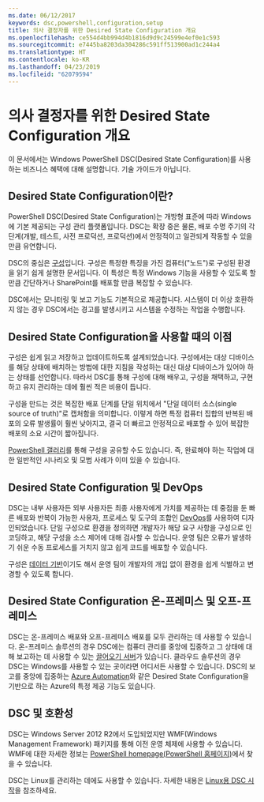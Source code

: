 ```yaml
---
ms.date: 06/12/2017
keywords: dsc,powershell,configuration,setup
title: 의사 결정자를 위한 Desired State Configuration 개요
ms.openlocfilehash: ce554d4bb994d4b1816d9d9c24599e4ef0e1c593
ms.sourcegitcommit: e7445ba8203da304286c591ff513900ad1c244a4
ms.translationtype: HT
ms.contentlocale: ko-KR
ms.lasthandoff: 04/23/2019
ms.locfileid: "62079594"
---
```

# <a name="desired-state-configuration-overview-for-decision-makers"></a>의사 결정자를 위한 Desired State Configuration 개요

이 문서에서는 Windows PowerShell DSC(Desired State Configuration)를 사용하는 비즈니스 혜택에 대해 설명합니다. 기술 가이드가 아닙니다.

## <a name="what-is-desired-state-configuration"></a>Desired State Configuration이란?

PowerShell DSC(Desired State Configuration)는 개방형 표준에 따라 Windows에 기본 제공되는 구성 관리 플랫폼입니다. DSC는 확장 중은 물론, 배포 수명 주기의 각 단계(개발, 테스트, 사전 프로덕션, 프로덕션)에서 안정적이고 일관되게 작동할 수 있을 만큼 유연합니다.

DSC의 중심은 [구성](../configurations/configurations.md)입니다.
구성은 특정한 특징을 가진 컴퓨터("노드")로 구성된 환경을 읽기 쉽게 설명한 문서입니다.
이 특성은 특정 Windows 기능을 사용할 수 있도록 할 만큼 간단하거나 SharePoint를 배포할 만큼 복잡할 수 있습니다.

DSC에서는 모니터링 및 보고 기능도 기본적으로 제공합니다.
시스템이 더 이상 호환하지 않는 경우 DSC에서는 경고를 발생시키고 시스템을 수정하는 작업을 수행합니다.

## <a name="benefits-of-using-desired-state-configuration"></a>Desired State Configuration을 사용할 때의 이점

구성은 쉽게 읽고 저장하고 업데이트하도록 설계되었습니다.
구성에서는 대상 디바이스를 해당 상태에 배치하는 방법에 대한 지침을 작성하는 대신 대상 디바이스가 있어야 하는 상태를 선언합니다.
따라서 DSC를 통해 구성에 대해 배우고, 구성을 채택하고, 구현하고 유지 관리하는 데에 훨씬 적은 비용이 듭니다.

구성을 만드는 것은 복잡한 배포 단계를 단일 위치에서 "단일 데이터 소스(single source of truth)"로 캡처함을 의미합니다.
이렇게 하면 특정 컴퓨터 집합의 반복된 배포의 오류 발생률이 훨씬 낮아지고,
결국 더 빠르고 안정적으로 배포할 수 있어 복잡한 배포의 소요 시간이 짧아집니다.

[PowerShell 갤러리](https://powershellgallery.com)를 통해 구성을 공유할 수도 있습니다. 즉, 완료해야 하는 작업에 대한 일반적인 시나리오 및 모범 사례가 이미 있을 수 있습니다.


## <a name="desired-state-configuration-and-devops"></a>Desired State Configuration 및 DevOps

DSC는 내부 사용자든 외부 사용자든 최종 사용자에게 가치를 제공하는 데 중점을 둔 빠른 배포와 반복이 가능한 사용자, 프로세스 및 도구의 조합인 [DevOps](http://blogs.technet.com/b/ashleymcglone/archive/2015/11/20/devops-for-n00bs-ie-windows-people.aspx)를 사용하여 디자인되었습니다.
단일 구성으로 환경을 정의하면 개발자가 해당 요구 사항을 구성으로 인코딩하고, 해당 구성을 소스 제어에 대해 검사할 수 있습니다. 운영 팀은 오류가 발생하기 쉬운 수동 프로세스를 거치지 않고 쉽게 코드를 배포할 수 있습니다.

구성은 [데이터 기반](../configurations/configData.md)이기도 해서 운영 팀이 개발자의 개입 없이 환경을 쉽게 식별하고 변경할 수 있도록 합니다.

## <a name="desired-state-configuration-on-premises-and-off-premises"></a>Desired State Configuration 온-프레미스 및 오프-프레미스
DSC는 온-프레미스 배포와 오프-프레미스 배포를 모두 관리하는 데 사용할 수 있습니다.
온-프레미스 솔루션의 경우 DSC에는 컴퓨터 관리를 중앙에 집중하고 그 상태에 대해 보고하는 데 사용할 수 있는 [끌어오기 서버](../pull-server/pullServer.md)가 있습니다.
클라우드 솔루션의 경우 DSC는 Windows를 사용할 수 있는 곳이라면 어디서든 사용할 수 있습니다.
DSC의 보고를 중앙에 집중하는 [Azure Automation](https://azure.microsoft.com/en-us/documentation/services/automation/)와 같은 Desired State Configuration을 기반으로 하는 Azure의 특정 제공 기능도 있습니다.

## <a name="dsc-and-compatibility"></a>DSC 및 호환성

DSC는 Windows Server 2012 R2에서 도입되었지만 WMF(Windows Management Framework) 패키지를 통해 이전 운영 체제에 사용할 수 있습니다.
WMF에 대한 자세한 정보는 [PowerShell homepage(PowerShell 홈페이지)](/powershell/)에서 찾을 수 있습니다.

DSC는 Linux를 관리하는 데에도 사용할 수 있습니다. 자세한 내용은 [Linux용 DSC 시작](../getting-started/lnxGettingStarted.md)을 참조하세요.
